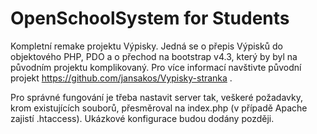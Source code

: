 # OpenSchoolSystem for Students
Kompletní remake projektu Výpisky. Jedná se o přepis Výpisků do objektového PHP, PDO a o přechod na bootstrap v4.3, který by byl na původním projektu komplikovaný. Pro více informací navštivte původní projekt https://github.com/jansakos/Vypisky-stranka .

Pro správné fungování je třeba nastavit server tak, veškeré požadavky, krom existujících souborů, přesměroval na index.php (v případě Apache zajistí .htaccess). Ukázkové konfigurace budou dodány později.
